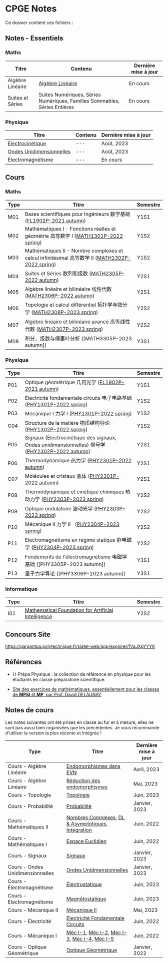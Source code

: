 # CPGE Notes

Ce dossier contient ces fichiers :
## Notes - Essentiels

### Maths

| Titre            | Contenu                                          | Dernière mise à jour |
| ---------------- | ------------------------------------------------ | -------------------- |
| Algèbre Linéaire | [Algèbre Linéaire](Notes/Algèbre%20Linéaire.pdf) | En cours             |
| Suites et Séries | Suites Numériques, Séries Numériques, Familles Sommables, Séries Entières                                                 | En cours                     |

### Physique
| Titre                                                            | Contenu | Dernière mise à jour |
| ---------------------------------------------------------------- | ------- | -------------------- |
| [Électrocinétique](Notes/Électrocinétique.pdf)                   | ---     | Août, 2023           |
| [Ondes Unidimensionnelles](Notes/Ondes%20Unidimensionnelles.pdf) | ---     | Août, 2023           |
| Électromagnétisme                                                | ---     | En cours             |
## Cours
### Maths
| Type | Titre                                                                                                                                                      | Semestre |
| ---- | ---------------------------------------------------------------------------------------------------------------------------------------------------------- | -------- |
| M01  | Bases scientifiques pour ingénieurs 数学基础 ([FL1902P-2021 autumn](http://moodle.speit.sjtu.edu.cn/mod/folder/view.php?id=12589))                         | Y1S1     |
| M02  | Mathématiques I - Fonctions réelles et géométrie 高等数学 I ([MATH1301P-2022 spring](http://moodle.speit.sjtu.edu.cn/course/view.php?id=1002))             | Y1S2     |
| M03  | Mathématiques II - Nombre complexes et calcul infinitésimal 高等数学 II ([MATH1302P-2022 spring](http://moodle.speit.sjtu.edu.cn/course/view.php?id=1003)) | Y1S2     |
| M04  | Suites et Séries 数列和级数 ([MATH2305P-2022 autumn](http://moodle.speit.sjtu.edu.cn/course/view.php?id=1064))                                             | Y2S1     |
| M05  | Algèbre linéaire et bilinéaire 线性代数 ([MATH2306P-2022 autumn](http://moodle.speit.sjtu.edu.cn/course/view.php?id=1065))                                 | Y2S1     |
| M06  | Topologie et calcul différentiel 拓扑学与微分学 ([MATH2308P-2023 spring](http://moodle.speit.sjtu.edu.cn/course/view.php?id=1167))                         | Y2S2     |
| M07  | Algèbre linéaire et bilinéaire avancé 高等线性代数 ([MATH2307P-2023 spring](http://moodle.speit.sjtu.edu.cn/course/view.php?id=1166))                      | Y2S2     |
| M08  | 积分、级数与傅里叶分析 ([MATH3305P-2023 autumn])                                                                                                           |  Y3S1        |

### Physique
| Type | Titre                                                                                                                                                     | Semestre |
| ---- | --------------------------------------------------------------------------------------------------------------------------------------------------------- | -------- |
| P01  | Optique géométrique 几何光学 ([FL1902P-2021 autumn](http://moodle.speit.sjtu.edu.cn/course/view.php?id=945))                                              | Y1S1     |
| P02  | Électricité fondamentale circuits 电子电路基础([PHY1301P-2022 spring](http://moodle.speit.sjtu.edu.cn/course/view.php?id=1004))                           | Y1S2     |
| P03  | Mécanique I 力学 I ([PHY1301P-2022 spring](http://moodle.speit.sjtu.edu.cn/course/view.php?id=1004))                                                      | Y1S2     |
| C04  | Structure de la matière 物质结构导论 ([PHY1302P-2022 spring](http://moodle.speit.sjtu.edu.cn/course/view.php?id=1005))                                    | Y1S2     |
| P05  | Signaux (Électrocinétique des signaux, Ondes unidimensionnelles) 信号学 ([PHY2302P-2022 autumn](http://moodle.speit.sjtu.edu.cn/course/view.php?id=1068)) | Y2S1     |
| P06  | Thermodynamique 热力学 ([PHY2301P-2022 autumn](http://moodle.speit.sjtu.edu.cn/course/view.php?id=1066))                                                  | Y2S1     |
| C07  | Molécules et cristaux 晶体 ([PHY2301P-2022 autumn](http://moodle.speit.sjtu.edu.cn/course/view.php?id=1066))                                              | Y2S1     |
| P08  | Thermodynamique et cinétique chimiques 热动力学 ([PHY2303P-2023 spring](http://moodle.speit.sjtu.edu.cn/course/view.php?id=1170))                         | Y2S2     |
| P09  | Optique ondulatoire 波动光学 ([PHY2303P-2023 spring](http://moodle.speit.sjtu.edu.cn/course/view.php?id=1170))                                            | Y2S2     |
| P10  | Mécanique II 力学 II （[PHY2304P-2023 spring](http://moodle.speit.sjtu.edu.cn/course/view.php?id=1171))                                                   | Y2S2     |
| P11  | Électromagnétisme en régime statique 静电磁学 ([PHY2304P-2023 spring](http://moodle.speit.sjtu.edu.cn/course/view.php?id=1171))                           | Y2S2     |
| P12  | Fondements de l'électromagnétisme 电磁学基础 ([PHY3305P-2023 autumn])                                                                                     | Y3S1     |
| P13  | 量子力学导论 ([PHY3306P-2023 autumn])                                                                                                                     | Y3S1         |

### Informatique

| Type | Titre | Semestre |
| ---- | ----- | -------- |
| I01  | [Mathematical Foundation for Artificial Intelligence](http://moodle.speit.sjtu.edu.cn/course/view.php?id=1168)      | Y2S2         |

## Concours Site

https://gargantua.polytechnique.fr/siatel-web/app/explorer/fVaJXpYYYK

## Références

- H-Prépa Physique : la collection de référence en physique pour les étudiants en classe préparatoire scientifique.

- [Site des exercices de mathématiques, essentiellement pour les classes de **MPSI** et **MP**, par Prof. David DELAUNAY](http://ddmaths.free.fr/index.html)

## Notes de cours

Les notes suivantes ont été prises en classe au fur et à mesure, elles ne sont pas aussi bien organisées que les précédentes. Je vous recommande d'utiliser la version la plus récente et intégrée !


| Type                     | Titre                                                                                                                                                                                                  | Dernière mise à jour |
| ------------------------ | ------------------------------------------------------------------------------------------------------------------------------------------------------------------------------------------------------ | -------------------- |
| Cours - Algèbre Linéaire | [Endomorphismes dans EVN](Notes/Endomorphismes%20dans%20les%20epsaces%20euclidiens.pdf)                                                                                                                | Avril, 2023          |
| Cours - Algèbre Linéaire | [Réduction des endomorphismes](Notes/Réduction%20d’endomorphismes%20(Prof.%20Alain).pdf)                                                                                                               | Mai, 2023            |
| Cours - Topologie        | [Topologie](Notes/M%20Topologie.pdf)                                                                                                                                                                   | Juin, 2023           |
| Cours - Probabilité      | [Probabilité](Notes/M03%20Probabilité.pdf)                                                                                                                                                             | Janvier, 2023        |
| Cours - Mathématiques II | [Nombres Complexes](Notes/00%20Nombres%20Complexes.pdf), [DL & Asymptotiques](Notes/01%20Développement%20Limités%20&%20Asymptotiques.pdf), [Intégration](Notes/02%20Intégration.pdf) | Juin, 2022           |
| Cours - Mathématiques I  | [Espace Euclidien](Notes/02%20Euclidien.pdf)                                                                                                                                                                                     | Juin, 2022           |
| Cours - Signaux                  | [Signaux](Notes/P01%20Signaux.pdf)                                                                                                                          | Janvier, 2023        |
| Cours - Ondes Unidimensionnelles | [Ondes Unidmensionnelles](Notes/P02%20Ondes.pdf)                                                                                                            | Janvier, 2023        |
| Cours - Électromagnétisme        | [Électrostatique](Notes/P%20Électrostatique.pdf)                                                                                                            | Juin, 2023           |
| Cours - Électromagnétisme        | [Magnétostatique](Notes/P%20Magnétostatique.pdf)                                                                                                            | Juin, 2023           |
| Cours - Mécanique II             | [Mécanique II](Notes/P%20Mécanique%20II.pdf)                                                                                                                | Mai, 2023            |
| Cours - Électricité              | [Électricité Fondamentale Circuits](Notes/01%20É.pdf)                                                                                                       | Juin, 2022           |
| Cours - Mécanique I              | [Méc I-1](Notes/01%202.pdf), [Méc I-2](Notes/02%202.pdf), [Méc I-3](Notes/03%20M%202.pdf), [Méc I-4](Notes/04%20M%203.pdf), [Méc I-5](Notes/05%20M%203.pdf) | Juin, 2022           |
| Cours - Optique Géométrique      | [Optique Géométrique](Physique%20-%20Chimie/P01%20Optique%20Géométrique/Notes/Optique%20Géométrique.md)                                                                                                                                       | Janvier, 2022                     |

